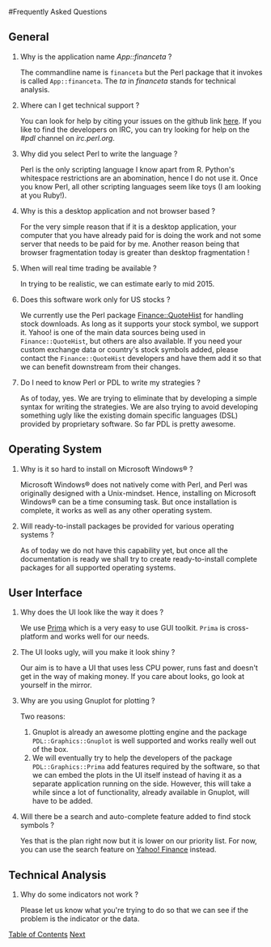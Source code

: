 #Frequently Asked Questions

## General

1. Why is the application name _App::financeta_ ?

    The commandline name is `financeta` but the Perl package that it invokes is
called `App::financeta`. The _ta_ in _financeta_ stands for technical analysis.

1. Where can I get technical support ?

    You can look for help by citing your issues on the github link
[here](https://github.com/vikasnkumar/financeta/issues). If you like to find the
developers on IRC, you can try looking for help on the _#pdl_ channel on
_irc.perl.org_.

1. Why did you select Perl to write the language ?

    Perl is the only scripting language I know apart from R. Python's
whitespace restrictions are an abomination, hence I do not use it. Once you know Perl, all
other scripting languages seem like toys (I am looking at you Ruby!).

1. Why is this a desktop application and not browser based ?

    For the very simple reason that if it is a desktop application, your computer
that you have already paid for is doing the work and not some server that needs to be paid for by me.
Another reason being that browser fragmentation today is greater than desktop
fragmentation !

1. When will real time trading be available ?

    In trying to be realistic, we can estimate early to mid 2015.

1. Does this software work only for US stocks ?

    We currently use the Perl package
[Finance::QuoteHist](http://www.metacpan.org/pod/Finance::QuoteHist) for handling stock downloads. As long
as it supports your stock symbol, we support it. Yahoo! is one of
the main data sources being used in `Finance::QuoteHist`, but others are also
available. If you need your custom exchange data or country's stock symbols
added, please contact the `Finance::QuoteHist` developers and have them add it
so that we can benefit downstream from their changes.

1. Do I need to know Perl or PDL to write my strategies ?

    As of today, yes. We are trying to eliminate that by developing a simple
syntax for writing the strategies. We are also trying to avoid developing
something ugly like the existing domain specific languages (DSL) provided by
proprietary software. So far PDL is pretty awesome.

## Operating System

1. Why is it so hard to install on Microsoft Windows&reg; ?

    Microsoft Windows&reg; does not natively come with Perl, and Perl was
originally designed with a Unix-mindset. Hence, installing on Microsoft
Windows&reg; can be a time consuming task. But once installation is complete, it works as
well as any other operating system.

1. Will ready-to-install packages be provided for various operating systems ?

    As of today we do not have this capability yet, but once all the documentation
is ready we shall try to create ready-to-install complete packages for all
supported operating systems.

## User Interface

1. Why does the UI look like the way it does ?

    We use [Prima](http://www.metacpan.org/pod/Prima) which is a very easy to
use GUI toolkit. `Prima` is cross-platform and works well for our needs.

1. The UI looks ugly, will you make it look shiny ?

    Our aim is to have a UI that uses less CPU power, runs fast and doesn't get
in the way of making money. If you care about looks, go look at yourself in the mirror.

1. Why are you using Gnuplot for plotting ?

    Two reasons:

    1. Gnuplot is already an awesome plotting engine and the package
       `PDL::Graphics::Gnuplot` is well supported and works really well out of the
box.
    2. We will eventually try to help the developers of the package
       `PDL::Graphics::Prima` add features required by the software, so that we can embed the plots in the UI itself
instead of having it as a separate application running on the side. However,
this will take a while since a lot of functionality, already available in
Gnuplot, will have to be added.

1. Will there be a search and auto-complete feature added to find stock symbols
   ?

    Yes that is the plan right now but it is lower on our priority list. For
now, you can use the search feature on [Yahoo!
Finance](http://finance.yahoo.com) instead.

## Technical Analysis

1. Why do some indicators not work ?

    Please let us know what you're trying to do so that we can see if the
problem is the indicator or the data.


[Table of Contents](./index.html) [Next](./usage.html)

